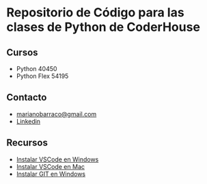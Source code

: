 # Repositorio de Código para las clases de Python de CoderHouse

## Cursos

* Python 40450
* Python Flex 54195

## Contacto

* marianobarraco@gmail.com
* [Linkedin](https://www.linkedin.com/in/marianobarraco/)


## Recursos

* [Instalar VSCode en Windows](https://www.youtube.com/watch?v=X_Z7d04x9-E&ab_channel=Sistematts)
* [Instalar VSCode en Mac](https://www.youtube.com/watch?v=Z4lTITfq3-0&ab_channel=KodemiaMx)
* [Instalar GIT en Windows](https://www.youtube.com/watch?v=cYLapo1FFmA&ab_channel=doneberDev)